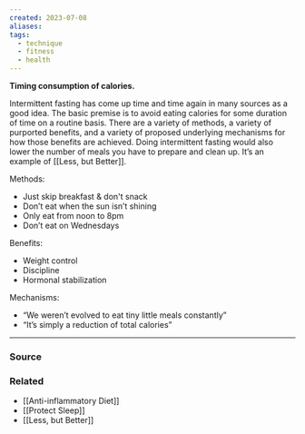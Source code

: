 ```yaml
---
created: 2023-07-08
aliases: 
tags:
  - technique
  - fitness
  - health
---
```

**Timing consumption of calories.**

Intermittent fasting has come up time and time again in many sources as a good idea. The basic premise is to avoid eating calories for some duration of time on a routine basis. There are a variety of methods, a variety of purported benefits, and a variety of proposed underlying mechanisms for how those benefits are achieved. Doing intermittent fasting would also lower the number of meals you have to prepare and clean up. It’s an example of [[Less, but Better]].

Methods:

- Just skip breakfast & don't snack
- Don’t eat when the sun isn’t shining
- Only eat from noon to 8pm
- Don’t eat on Wednesdays

Benefits:

- Weight control
- Discipline
- Hormonal stabilization

Mechanisms:

- “We weren’t evolved to eat tiny little meals constantly”
- “It’s simply a reduction of total calories”

---

### Source

### Related
- [[Anti-inflammatory Diet]] 
- [[Protect Sleep]] 
- [[Less, but Better]]